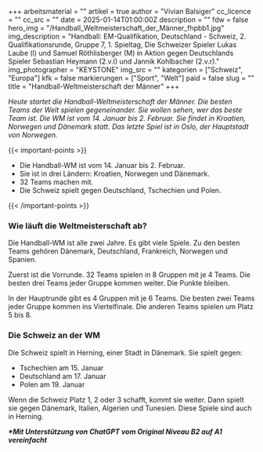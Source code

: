 +++
arbeitsmaterial = ""
artikel = true
author = "Vivian Balsiger"
cc_licence = ""
cc_src = ""
date = 2025-01-14T01:00:00Z
description = ""
fdw = false
hero_img = "/Handball_Weltmeisterschaft_der_Männer_fhpbb1.jpg"
img_description = "Handball: EM-Qualifikation, Deutschland - Schweiz, 2. Qualifikationsrunde, Gruppe 7, 1. Spieltag, Die Schweizer Spieler Lukas Laube (l) und Samuel Röthlisberger (M) in Aktion gegen Deutschlands Spieler Sebastian Heymann (2.v.l) und Jannik Kohlbacher (2.v.r)."
img_photographer = "KEYSTONE"
img_src = ""
kategorien = ["Schweiz", "Europa"]
kfk = false
markierungen = ["Sport", "Welt"]
paid = false
slug = ""
title = "Handball-Weltmeisterschaft der Männer"
+++

_Heute startet die Handball-Weltmeisterschaft der Männer. Die besten Teams der Welt spielen gegeneinander. Sie wollen sehen, wer das beste Team ist. Die WM ist vom 14. Januar bis 2. Februar. Sie findet in Kroatien, Norwegen und Dänemark statt. Das letzte Spiel ist in Oslo, der Hauptstadt von Norwegen._

{{< important-points >}}

<ul>

<li>Die Handball-WM ist vom 14. Januar bis 2. Februar.</li>

<li>Sie ist in drei Ländern: Kroatien, Norwegen und Dänemark.</li>

<li>32 Teams machen mit.</li>

<li>Die Schweiz spielt gegen Deutschland, Tschechien und Polen.</li>

</ul>

{{< /important-points >}}

### Wie läuft die Weltmeisterschaft ab?

Die Handball-WM ist alle zwei Jahre. Es gibt viele Spiele. Zu den besten Teams gehören Dänemark, Deutschland, Frankreich, Norwegen und Spanien.

Zuerst ist die Vorrunde. 32 Teams spielen in 8 Gruppen mit je 4 Teams. Die besten drei Teams jeder Gruppe kommen weiter. Die Punkte bleiben.

In der Hauptrunde gibt es 4 Gruppen mit je 6 Teams. Die besten zwei Teams jeder Gruppe kommen ins Viertelfinale. Die anderen Teams spielen um Platz 5 bis 8.

### Die Schweiz an der WM

Die Schweiz spielt in Herning, einer Stadt in Dänemark. Sie spielt gegen:
- Tschechien am 15. Januar
- Deutschland am 17. Januar
- Polen am 19. Januar

Wenn die Schweiz Platz 1, 2 oder 3 schafft, kommt sie weiter. Dann spielt sie gegen Dänemark, Italien, Algerien und Tunesien. Diese Spiele sind auch in Herning.

**_\*Mit Unterstützung von ChatGPT vom Original Niveau B2 auf A1 vereinfacht_**